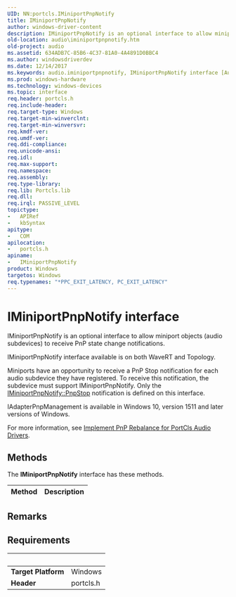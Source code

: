 ```yaml
---
UID: NN:portcls.IMiniportPnpNotify
title: IMiniportPnpNotify
author: windows-driver-content
description: IMiniportPnpNotify is an optional interface to allow miniport objects (audio subdevices) to receive PnP state change notifications.
old-location: audio\iminiportpnpnotify.htm
old-project: audio
ms.assetid: 634ADB7C-85B6-4C37-81A0-4A4891D0BBC4
ms.author: windowsdriverdev
ms.date: 12/14/2017
ms.keywords: audio.iminiportpnpnotify, IMiniportPnpNotify interface [Audio Devices], IMiniportPnpNotify interface [Audio Devices], described, IMiniportPnpNotify, portcls/IMiniportPnpNotify
ms.prod: windows-hardware
ms.technology: windows-devices
ms.topic: interface
req.header: portcls.h
req.include-header: 
req.target-type: Windows
req.target-min-winverclnt: 
req.target-min-winversvr: 
req.kmdf-ver: 
req.umdf-ver: 
req.ddi-compliance: 
req.unicode-ansi: 
req.idl: 
req.max-support: 
req.namespace: 
req.assembly: 
req.type-library: 
req.lib: Portcls.lib
req.dll: 
req.irql: PASSIVE_LEVEL
topictype:
-	APIRef
-	kbSyntax
apitype:
-	COM
apilocation:
-	portcls.h
apiname:
-	IMiniportPnpNotify
product: Windows
targetos: Windows
req.typenames: "*PPC_EXIT_LATENCY, PC_EXIT_LATENCY"
---
```


# IMiniportPnpNotify interface

IMiniportPnpNotify is an optional interface to allow miniport objects (audio subdevices)  to receive PnP state change notifications.


IMiniportPnpNotify interface available is on both WaveRT and Topology.

Miniports have an opportunity to receive a PnP Stop notification for each audio subdevice they have registered. To receive this notification, the subdevice must support IMiniportPnpNotify.
 Only the <a href="https://msdn.microsoft.com/library/windows/hardware/mt604856">IMiniportPnpNotify::PnpStop</a> notification is defined on this interface.

IAdapterPnpManagement is available in Windows 10, version 1511 and later versions of Windows. 

For more information, see <a href="https://msdn.microsoft.com/FCAD7F8B-AA9B-430A-BCAF-04E13FA15382">
Implement PnP Rebalance for PortCls Audio Drivers</a>.

## Methods

<p>The <b>IMiniportPnpNotify</b> interface has these methods.</p>

| Method | Description |
| ---- |:---- |

## Remarks



## Requirements
| &nbsp; | &nbsp; |
| ---- |:---- |
| **Target Platform** | Windows |
| **Header** | portcls.h |